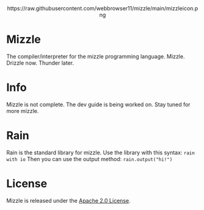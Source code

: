 <center><image>https://raw.githubusercontent.com/webbrowser11/mizzle/main/mizzleicon.png<image></center>

# Mizzle
The compiler/interpreter for the mizzle programming language. Mizzle. Drizzle now. Thunder later.

# Info
Mizzle is not complete. The dev guide is being worked on. Stay tuned for more mizzle.

# Rain
Rain is the standard library for mizzle. Use the library with this syntax:
`rain with io`
Then you can use the output method:
`rain.output("hi!")`

# License
Mizzle is released under the [Apache 2.0 License](https://github.com/webbrowser11/mizzle/blob/main/LICENSE).
